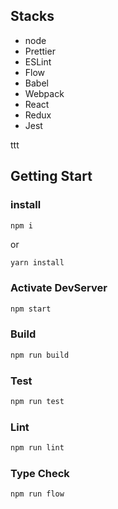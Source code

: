 ## Stacks

- node
- Prettier
- ESLint
- Flow
- Babel
- Webpack
- React
- Redux
- Jest

ttt

## Getting Start

### install

```sh
npm i
```

or

```
yarn install
```

### Activate DevServer

```sh
npm start
```

### Build

```sh
npm run build
```

### Test

```sh
npm run test
```

### Lint

```sh
npm run lint
```

### Type Check

```sh
npm run flow
```

